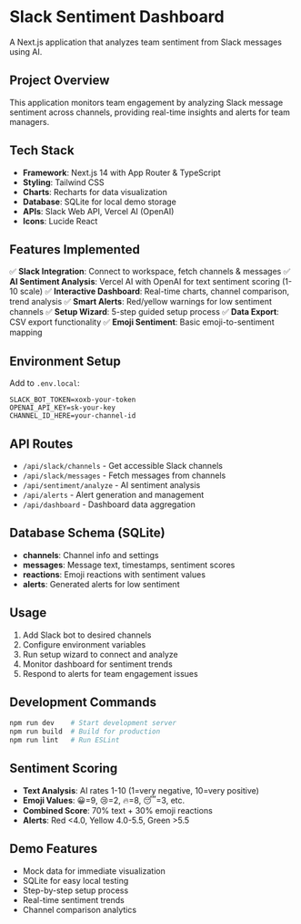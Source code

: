 # Slack Sentiment Dashboard

A Next.js application that analyzes team sentiment from Slack messages using AI.

## Project Overview
This application monitors team engagement by analyzing Slack message sentiment across channels, providing real-time insights and alerts for team managers.

## Tech Stack
- **Framework**: Next.js 14 with App Router & TypeScript
- **Styling**: Tailwind CSS  
- **Charts**: Recharts for data visualization
- **Database**: SQLite for local demo storage
- **APIs**: Slack Web API, Vercel AI (OpenAI)
- **Icons**: Lucide React

## Features Implemented
✅ **Slack Integration**: Connect to workspace, fetch channels & messages
✅ **AI Sentiment Analysis**: Vercel AI with OpenAI for text sentiment scoring (1-10 scale)
✅ **Interactive Dashboard**: Real-time charts, channel comparison, trend analysis
✅ **Smart Alerts**: Red/yellow warnings for low sentiment channels
✅ **Setup Wizard**: 5-step guided setup process
✅ **Data Export**: CSV export functionality
✅ **Emoji Sentiment**: Basic emoji-to-sentiment mapping

## Environment Setup
Add to `.env.local`:
```
SLACK_BOT_TOKEN=xoxb-your-token
OPENAI_API_KEY=sk-your-key
CHANNEL_ID_HERE=your-channel-id
```

## API Routes
- `/api/slack/channels` - Get accessible Slack channels
- `/api/slack/messages` - Fetch messages from channels  
- `/api/sentiment/analyze` - AI sentiment analysis
- `/api/alerts` - Alert generation and management
- `/api/dashboard` - Dashboard data aggregation

## Database Schema (SQLite)
- **channels**: Channel info and settings
- **messages**: Message text, timestamps, sentiment scores
- **reactions**: Emoji reactions with sentiment values  
- **alerts**: Generated alerts for low sentiment

## Usage
1. Add Slack bot to desired channels
2. Configure environment variables
3. Run setup wizard to connect and analyze
4. Monitor dashboard for sentiment trends
5. Respond to alerts for team engagement issues

## Development Commands
```bash
npm run dev    # Start development server
npm run build  # Build for production  
npm run lint   # Run ESLint
```

## Sentiment Scoring
- **Text Analysis**: AI rates 1-10 (1=very negative, 10=very positive)
- **Emoji Values**: 😀=9, 😢=2, 🔥=8, 😴=3, etc.
- **Combined Score**: 70% text + 30% emoji reactions
- **Alerts**: Red <4.0, Yellow 4.0-5.5, Green >5.5

## Demo Features
- Mock data for immediate visualization
- SQLite for easy local testing
- Step-by-step setup process
- Real-time sentiment trends
- Channel comparison analytics